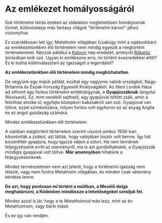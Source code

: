 # Az emlékezet homályosságáról

Sok történelmi leírás ezeken az oldalakon meglehetősen homályosnak tűnhet, különösképp más fantasy világok "történelmi kánon"-jához viszonyítva.

Ez szándékosan lett így: Metatholm világában (csakúgy mint a sajátunkban) az emlékezetünkben élő történelem nem mindig egyezik a megtörtént történelemmel. Nézzük például a [Kalovin](ancestry:kalovin) nép eredetét, amelyről [Rókatűz](world:realms:foxfire:realm) leírásában esik szó. Ugyan ki emlékezne arra, mi történt évezredekkel előtt? És ki tudná különválasztani az igazságot a legendától?

**Az emlékezetünkben élő történelem mindig megbízhatatlan.**

De vegyünk egy másik példát, ezúttal egy nagyonis valódi országból, Nagy-Britannia és Észak-Írország Egyesült Királyságából. Az itteni Lordok Háza ad otthont egy fontos történelmi emléktárgynak, a **Gyapjúzsáknak** (angolul Woolsack). Ez, mint nevéből sejthető, egy gyapjúval töltött zsák, amin a felsőház elnöke ül, egyfajta középkori babzsákról van szó. Gyapjúval van töltve, ezzel szimbolizálva, milyen fontos volt egykoron ez az anyag Anglia és az angol gazdaság számára.

Mindez emlékezetünkben élő történelem.

A valóban megtörtént történelem szerint viszont amikor 1938-ban kibontották a zsákot, azt látták, hogy valójában lószőr volt benne. Így hát kicserélték gyapjúra, hogy igazzá váljon a sztori. Ha nem lennének feljegyzéseink erről az eseményről, ma is azt gondolhatnánk, a Gyapjúzsák mindigis gyapjúval volt töltve. **Már amennyiben** hihetünk a feljegyzéseinknek.

Mindez természetesen nem azt jelenti, hogy a történelmi igazság nem létezik, vagy nem fontos Metatholm világában, és minden csak vélemény kérdése lenne.

**De azt, hogy pontosan mi történt a múltban, a Mesélő dolga meghatározni, a Kódexben mindössze a lehetőségeket soroljuk fel.**

Mindez azzal is jár, hogy a te Metatholmod más lesz, mint az én Metatholmom, vagy bárki másé.

És ez így van rendjén.